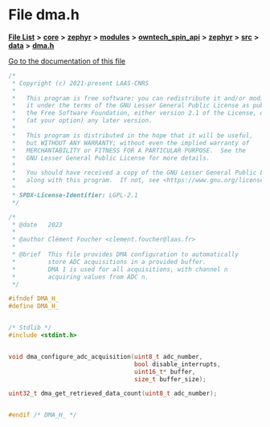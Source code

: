 

# File dma.h

[**File List**](files.md) **>** [**core**](dir_771164b9325b04f1442f7a3ffa8ecb89.md) **>** [**zephyr**](dir_09002e7ce91f09aeb040dfd1861a47f4.md) **>** [**modules**](dir_6d0fb8ab814c517e7f155fb837e32f72.md) **>** [**owntech\_spin\_api**](dir_87330bcbf7fe698536ea5946c1b90585.md) **>** [**zephyr**](dir_83abe2f3de580445b50d57f614c989e1.md) **>** [**src**](dir_b0a9bfd1c37d418dc07d30cb79a776da.md) **>** [**data**](dir_5931dfac2e1245380efda5ad202dc380.md) **>** [**dma.h**](dma_8h.md)

[Go to the documentation of this file](dma_8h.md)


```C++
/*
 * Copyright (c) 2021-present LAAS-CNRS
 *
 *   This program is free software: you can redistribute it and/or modify
 *   it under the terms of the GNU Lesser General Public License as published by
 *   the Free Software Foundation, either version 2.1 of the License, or
 *   (at your option) any later version.
 *
 *   This program is distributed in the hope that it will be useful,
 *   but WITHOUT ANY WARRANTY; without even the implied warranty of
 *   MERCHANTABILITY or FITNESS FOR A PARTICULAR PURPOSE.  See the
 *   GNU Lesser General Public License for more details.
 *
 *   You should have received a copy of the GNU Lesser General Public License
 *   along with this program.  If not, see <https://www.gnu.org/licenses/>.
 *
 * SPDX-License-Identifier: LGPL-2.1
 */

/*
 * @date   2023
 *
 * @author Clément Foucher <clement.foucher@laas.fr>
 *
 * @brief  This file provides DMA configuration to automatically
 *         store ADC acquisitions in a provided buffer.
 *         DMA 1 is used for all acquisitions, with channel n
 *         acquiring values from ADC n.
 */

#ifndef DMA_H_
#define DMA_H_


/* Stdlib */
#include <stdint.h>


void dma_configure_adc_acquisition(uint8_t adc_number,
                                   bool disable_interrupts,
                                   uint16_t* buffer,
                                   size_t buffer_size);

uint32_t dma_get_retrieved_data_count(uint8_t adc_number);


#endif /* DMA_H_ */
```


